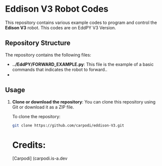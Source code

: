 # Eddison V3 Robot Codes

This repository contains various example codes to program and control the **Edison V3** robot. This codes are on EddPY V3 Version.

## Repository Structure
The repository contains the following files:

- **../EddPY/FORWARD_EXAMPLE.py**: This file is the example of a basic commands that indicates the robot to forward..
- 
## Usage

1. **Clone or download the repository**:
   You can clone this repository using Git or download it as a ZIP file.
   
   To clone the repository:
   ```bash
   git clone https://github.com/carpodi/eddison-V3.git
   ```
   # Credits:

   [Carpodi] (carpodi.is-a.dev

   
